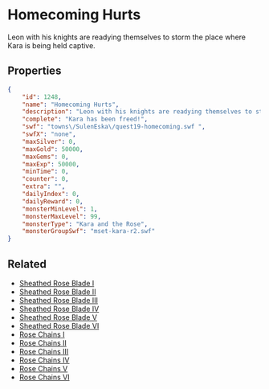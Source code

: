 # Homecoming Hurts

Leon with his knights are readying themselves to storm the place where Kara is being held captive.

## Properties

```json
{
    "id": 1248,
    "name": "Homecoming Hurts",
    "description": "Leon with his knights are readying themselves to storm the place where Kara is being held captive.",
    "complete": "Kara has been freed!",
    "swf": "towns\/SulenEska\/quest19-homecoming.swf ",
    "swfX": "none",
    "maxSilver": 0,
    "maxGold": 50000,
    "maxGems": 0,
    "maxExp": 50000,
    "minTime": 0,
    "counter": 0,
    "extra": "",
    "dailyIndex": 0,
    "dailyReward": 0,
    "monsterMinLevel": 1,
    "monsterMaxLevel": 99,
    "monsterType": "Kara and the Rose",
    "monsterGroupSwf": "mset-kara-r2.swf"
}
```

## Related

- [Sheathed Rose Blade I](../items/13603-sheathed-rose-blade-i.md)
- [Sheathed Rose Blade II](../items/13604-sheathed-rose-blade-ii.md)
- [Sheathed Rose Blade III](../items/13605-sheathed-rose-blade-iii.md)
- [Sheathed Rose Blade IV](../items/13606-sheathed-rose-blade-iv.md)
- [Sheathed Rose Blade V](../items/13607-sheathed-rose-blade-v.md)
- [Sheathed Rose Blade VI](../items/13608-sheathed-rose-blade-vi.md)
- [Rose Chains I](../items/13609-rose-chains-i.md)
- [Rose Chains II](../items/13610-rose-chains-ii.md)
- [Rose Chains III](../items/13611-rose-chains-iii.md)
- [Rose Chains IV](../items/13612-rose-chains-iv.md)
- [Rose Chains V](../items/13613-rose-chains-v.md)
- [Rose Chains VI](../items/13614-rose-chains-vi.md)

